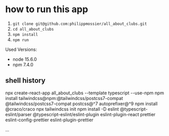 # how to run this app

1. `git clone git@github.com:philippmossier/all_about_clubs.git`
2. `cd all_about_clubs`
3. `npm install`
4. `npm run`

Used Versions:

- node 15.6.0
- npm 7.4.0

## shell history

npx create-react-app all_about_clubs --template typescript --use-npm
npm install tailwindcss@npm:@tailwindcss/postcss7-compat @tailwindcss/postcss7-compat postcss@^7 autoprefixer@^9
npm install @craco/craco
npx tailwindcss init
npm install -D eslint @typescript-eslint/parser @typescript-eslint/eslint-plugin eslint-plugin-react prettier eslint-config-prettier eslint-plugin-prettier

...
